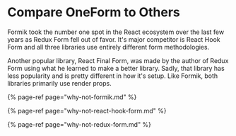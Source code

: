 # Compare OneForm to Others

Formik took the number one spot in the React ecosystem over the last few years as Redux Form fell out of favor. It's major competitor is React Hook Form and all three libraries use entirely different form methodologies.  
  
Another popular library, React Final Form, was made by the author of Redux Form using what he learned to make a better library. Sadly, that library has less popularity and is pretty different in how it's setup. Like Formik, both libraries primarily use render props.

{% page-ref page="why-not-formik.md" %}

{% page-ref page="why-not-react-hook-form.md" %}

{% page-ref page="why-not-redux-form.md" %}



